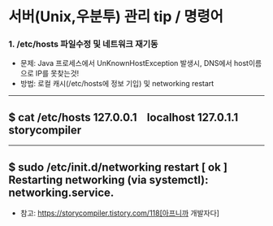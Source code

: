 # 서버(Unix,우분투) 관리 tip / 명령어  

### 1. /etc/hosts 파일수정 및 네트워크 재기동
- 문제: Java 프로세스에서 UnKnownHostException 발생시, DNS에서 host이름으로 IP를 못찾는것!
- 방법: 로컬 캐시(/etc/hosts에 정보 기입) 및 networking restart
---
$ cat /etc/hosts
127.0.0.1    localhost
127.0.1.1    storycompiler
---
---
$ sudo /etc/init.d/networking restart
[ ok ] Restarting networking (via systemctl): networking.service.
---
- 참고: https://storycompiler.tistory.com/118[아프니까 개발자다]  


